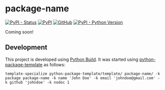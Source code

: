 # package-name

[![PyPI - Status](https://img.shields.io/pypi/status/package-name)](https://pypi.org/project/package-name/)
[![PyPI](https://img.shields.io/pypi/v/package-name)](https://pypi.org/project/package-name/)
[![GitHub](https://img.shields.io/github/license/johndoe/package-name)](https://github.com/johndoe/package-name/blob/main/LICENSE)
[![PyPI - Python Version](https://img.shields.io/pypi/pyversions/package-name)](https://pypi.org/project/package-name/)

Coming soon!


## Development

This project is developed using [Python Build](https://github.com/craigahobbs/python-build#readme). It was started
using [python-package-template](https://github.com/craigahobbs/python-package-template#readme) as follows:

```
template-specialize python-package-template/template/ package-name/ -k package package-name -k name 'John Doe' -k email 'johndoe@gmail.com' -k github 'johndoe' -k nodoc 1
```
